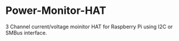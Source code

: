# Power-Monitor-HAT
3 Channel current/voltage moinitor HAT for Raspberry Pi using I2C or SMBus interface.
